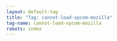 ```yaml
---
layout: default-tag
title: "Tag: cannot-load-xpcom-mozilla"
tag-name: cannot-load-xpcom-mozilla
robots: index
---
```


